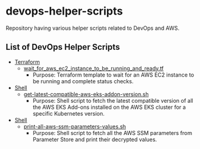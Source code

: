 # devops-helper-scripts
Repository having various helper scripts related to DevOps and AWS.

## List of DevOps Helper Scripts

* [Terraform](./terraform)
  * [wait_for_aws_ec2_instance_to_be_running_and_ready.tf](./terraform/wait_for_aws_ec2_instance_to_be_running_and_ready.tf)
    * Purpose: Terraform template to wait for an AWS EC2 instance to be running and complete status checks.
* [Shell](./shell)
  * [get-latest-compatible-aws-eks-addon-version.sh](./shell/get-latest-compatible-aws-eks-addon-version.sh)
    * Purpose: Shell script to fetch the latest compatible version of all the AWS EKS Add-ons installed on the AWS EKS cluster for a specific Kubernetes version.
* [Shell](./shell)
  * [print-all-aws-ssm-parameters-values.sh](./shell/print-all-aws-ssm-parameters-values.sh)
    * Purpose: Shell script to fetch all the AWS SSM parameters from Parameter Store and print their decrypted values.
